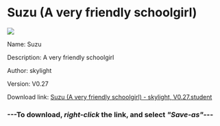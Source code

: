 # Suzu (A very friendly schoolgirl)

<img src = "https://raw.githubusercontent.com/Arbiter1223/Koukou-Gurashi-Custom-Students/master/Students/Files/Suzu%20(A%20very%20friendly%20schoolgirl).png">

Name: Suzu

Description: A very friendly schoolgirl

Author: skylight

Version: V0.27

Download link: <a href="https://raw.githubusercontent.com/Arbiter1223/Koukou-Gurashi-Custom-Students/master/Students/Files/Suzu%20(A%20very%20friendly%20schoolgirl)%20-%20skylight%2C%20V0.27.student">Suzu (A very friendly schoolgirl) - skylight, V0.27.student</a>

### ---**To download, _right-click_ the link, and select _"Save-as"_**---

